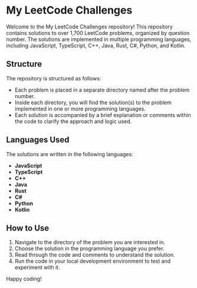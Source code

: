 # My LeetCode Challenges

Welcome to the My LeetCode Challenges repository! This repository contains solutions to over 1,700 LeetCode problems, organized by question number. The solutions are implemented in multiple programming languages, including JavaScript, TypeScript, C++, Java, Rust, C#, Python, and Kotlin.

## Structure

The repository is structured as follows:

- Each problem is placed in a separate directory named after the problem number.
- Inside each directory, you will find the solution(s) to the problem implemented in one or more programming languages.
- Each solution is accompanied by a brief explanation or comments within the code to clarify the approach and logic used.

## Languages Used

The solutions are written in the following languages:

- **JavaScript**
- **TypeScript**
- **C++**
- **Java**
- **Rust**
- **C#**
- **Python**
- **Kotlin**

## How to Use

1. Navigate to the directory of the problem you are interested in.
2. Choose the solution in the programming language you prefer.
3. Read through the code and comments to understand the solution.
4. Run the code in your local development environment to test and experiment with it.

Happy coding!

